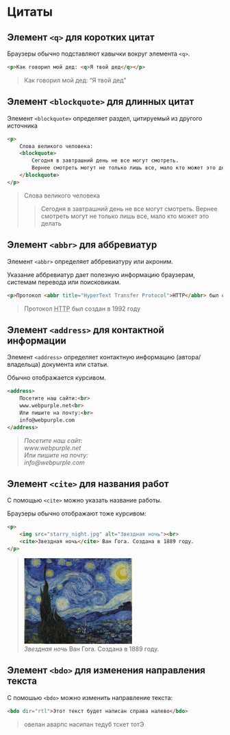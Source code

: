 # Цитаты

## Элемент `<q>` для коротких цитат

Браузеры обычно подставляют кавычки вокруг элемента `<q>`.

```html
<p>Как говорил мой дед: <q>Я твой дед</q></p>
```

> <p>Как говорил мой дед: <q>Я твой дед</q></p>

## Элемент `<blockquote>` для длинных цитат

Элемент `<blockquote>` определяет раздел, цитируемый из другого источника

```html
<p>
    Слова великого человека:
    <blockquote>
        Сегодня в завтрашний день не все могут смотреть.
        Вернее смотреть могут не только лишь все, мало кто может это делать
    </blockquote>
</p>
```

> <p>
>   Слова великого человека
>   <blockquote>
>       Сегодня в завтрашний день не все могут смотреть.
>       Вернее смотреть могут не только лишь все, мало кто может это делать
>   </blockquote>
> </p>

## Элемент `<abbr>` для аббревиатур

Элемент `<abbr>` определяет аббревиатуру или акроним.

Указание аббревиатур дает полезную информацию браузерам, системам перевода или поисковикам.

```html
<p>Протокол <abbr title="HyperText Transfer Protocol">HTTP</abbr> был создан в 1992 году</p>
```

> <p>Протокол <abbr title="HyperText Transfer Protocol">HTTP</abbr> был создан в 1992 году</p>

## Элемент `<address>` для контактной информации

Элемент `<address>` определяет контактную информацию (автора/владельца) документа или статьи.

Обычно отображается курсивом.

```html
<address>
    Посетите наш сайти:<br>
    www.webpurple.net<br>
    Или пишите на почту:<br>
    info@webpurple.com
</address>
```

> <address>
>     Посетите наш сайт:<br>
>     www.webpurple.net<br>
>     Или пишите на почту:<br>
>     info@webpurple.com
> </address>

## Элемент `<cite>` для названия работ

С помощью `<cite>` можно указать название работы.

Браузеры обычно отображают тоже курсивом:

```html
<p>
    <img src="starry_night.jpg" alt="Звездная ночь"><br>
    <cite>Звездная ночь</cite> Ван Гога. Создана в 1889 году.
</p>
```

> <p>
>     <img src="images/starry_night.jpg" alt="Звездная ночь" height="200"><br>
>     <cite>Звездная ночь</cite> Ван Гога. Создана в 1889 году.
> </p>

## Элемент `<bdo>` для изменения направления текста

С помошью `<bdo>` можно изменить направление текста:

```html
<bdo dir="rtl">Этот текст будет написан справа налево</bdo>
```

> <bdo dir="rtl">Этот текст будет написан справа налево</bdo>
